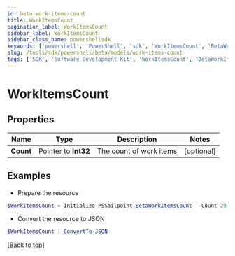 ```yaml
---
id: beta-work-items-count
title: WorkItemsCount
pagination_label: WorkItemsCount
sidebar_label: WorkItemsCount
sidebar_class_name: powershellsdk
keywords: ['powershell', 'PowerShell', 'sdk', 'WorkItemsCount', 'BetaWorkItemsCount'] 
slug: /tools/sdk/powershell/beta/models/work-items-count
tags: ['SDK', 'Software Development Kit', 'WorkItemsCount', 'BetaWorkItemsCount']
---
```



# WorkItemsCount

## Properties

Name | Type | Description | Notes
------------ | ------------- | ------------- | -------------
**Count** |  Pointer to **Int32** | The count of work items | [optional] 

## Examples

- Prepare the resource
```powershell
$WorkItemsCount = Initialize-PSSailpoint.BetaWorkItemsCount  -Count 29
```

- Convert the resource to JSON
```powershell
$WorkItemsCount | ConvertTo-JSON
```


[[Back to top]](#) 


